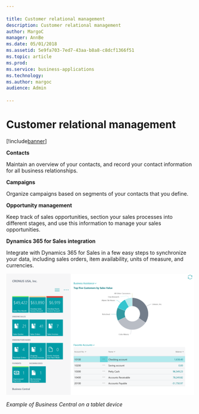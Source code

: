 ```yaml
---

title: Customer relational management
description: Customer relational management
author: MargoC
manager: AnnBe
ms.date: 05/01/2018
ms.assetid: 5e9fa703-7ed7-43aa-b8a8-c8dcf1366f51
ms.topic: article
ms.prod: 
ms.service: business-applications
ms.technology: 
ms.author: margoc
audience: Admin

---
```

#  Customer relational management 




[!include[banner](../../../includes/banner.md)]

**Contacts**

Maintain an overview of your contacts, and record your contact information for
all business relationships.

**Campaigns**

Organize campaigns based on segments of your contacts that you define.

**Opportunity management**

Keep track of sales opportunities, section your sales processes into different
stages, and use this information to manage your sales opportunities.

**Dynamics 365 for Sales integration**

Integrate with Dynamics 365 for Sales in a few easy steps to synchronize your
data, including sales orders, item availability, units of measure, and
currencies.

![A screenshot of Business Central on a tablet device](media/customer-relational-management-1.png "A screenshot of Business Central on a tablet device")
<!-- SMB_BusinessCentral_Tablet_A.png -->


*Example of Business Central on a tablet device*
